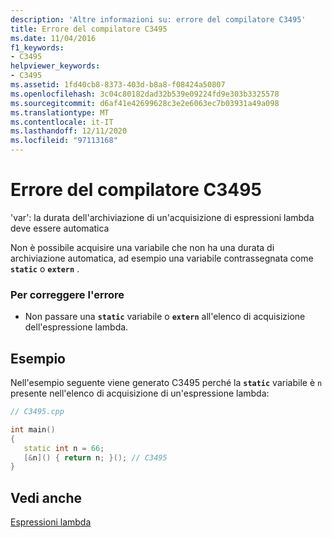 ```yaml
---
description: 'Altre informazioni su: errore del compilatore C3495'
title: Errore del compilatore C3495
ms.date: 11/04/2016
f1_keywords:
- C3495
helpviewer_keywords:
- C3495
ms.assetid: 1fd40cb8-8373-403d-b8a8-f08424a50807
ms.openlocfilehash: 3c04c80182dad32b539e09224fd9e303b3325578
ms.sourcegitcommit: d6af41e42699628c3e2e6063ec7b03931a49a098
ms.translationtype: MT
ms.contentlocale: it-IT
ms.lasthandoff: 12/11/2020
ms.locfileid: "97113168"
---
```

# <a name="compiler-error-c3495"></a>Errore del compilatore C3495

'var': la durata dell'archiviazione di un'acquisizione di espressioni lambda deve essere automatica

Non è possibile acquisire una variabile che non ha una durata di archiviazione automatica, ad esempio una variabile contrassegnata come **`static`** o **`extern`** .

### <a name="to-correct-this-error"></a>Per correggere l'errore

- Non passare una **`static`** variabile o **`extern`** all'elenco di acquisizione dell'espressione lambda.

## <a name="example"></a>Esempio

Nell'esempio seguente viene generato C3495 perché la **`static`** variabile è `n` presente nell'elenco di acquisizione di un'espressione lambda:

```cpp
// C3495.cpp

int main()
{
   static int n = 66;
   [&n]() { return n; }(); // C3495
}
```

## <a name="see-also"></a>Vedi anche

[Espressioni lambda](../../cpp/lambda-expressions-in-cpp.md)
